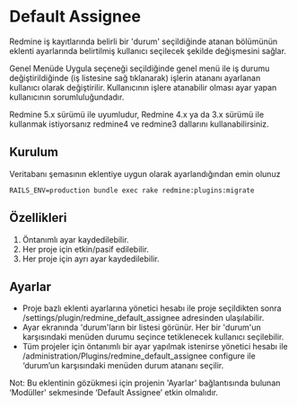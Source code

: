# Default Assignee

Redmine iş kayıtlarında belirli bir 'durum' seçildiğinde atanan bölümünün eklenti ayarlarında belirtilmiş kullanıcı seçilecek şekilde değişmesini sağlar.

Genel Menüde Uygula seçeneği seçildiğinde genel menü ile iş durumu değiştirildiğinde (iş listesine sağ tıklanarak) işlerin atananı
ayarlanan kullanıcı olarak değiştirilir. Kullanıcının işlere atanabilir olması ayar yapan kullanıcının sorumluluğundadır.

Redmine 5.x sürümü ile uyumludur, Redmine 4.x ya da 3.x sürümü ile kullanmak istiyorsanız redmine4 ve redmine3 dallarını kullanabilirsiniz.


## Kurulum

Veritabanı şemasının eklentiye uygun olarak ayarlandığından emin olunuz

```
RAILS_ENV=production bundle exec rake redmine:plugins:migrate
```

## Özellikleri

1. Öntanımlı ayar kaydedilebilir.
2. Her proje için etkin/pasif edilebilir.
3. Her proje için ayrı ayar kaydedilebilir.


## Ayarlar

* Proje bazlı eklenti ayarlarına yönetici hesabı ile proje seçildikten sonra /settings/plugin/redmine_default_assignee adresinden ulaşılabilir.
* Ayar ekranında 'durum'ların bir listesi görünür. Her bir 'durum'un karşısındaki menüden durumu seçince tetiklenecek kullanıcı seçilebilir.
* Tüm projeler için öntanımlı bir ayar yapılmak istenirse yönetici hesabı ile /administration/Plugins/redmine_default_assignee configure ile ‘durum’un karşısındaki menüden durum atananı seçilir.

Not: Bu eklentinin gözükmesi için projenin 'Ayarlar' bağlantısında bulunan ‘Modüller' sekmesinde ‘Default Assignee’ etkin olmalıdır.

